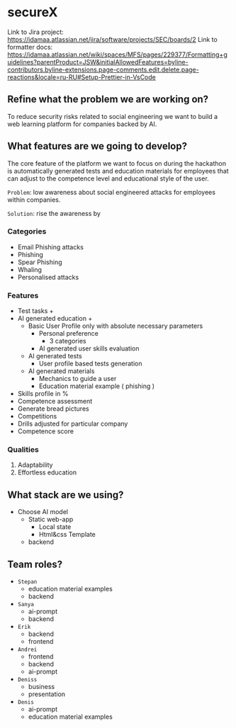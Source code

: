 # secureX

Link to Jira project: https://idamaa.atlassian.net/jira/software/projects/SEC/boards/2
Link to formatter docs: https://idamaa.atlassian.net/wiki/spaces/MFS/pages/229377/Formatting+guidelines?parentProduct=JSW&initialAllowedFeatures=byline-contributors.byline-extensions.page-comments.edit.delete.page-reactions&locale=ru-RU#Setup-Prettier-in-VsCode

## Refine what the problem we are working on?

To reduce security risks related to social engineering we want to build a web learning platform for companies backed by AI.

## What features are we going to develop?

The core feature of the platform we want to focus on during the hackathon is automatically generated tests and education materials for employees that can adjust to the competence level and educational style of the user.

`Problem`: low awareness about social engineered attacks for employees within companies.

`Solution`: rise the awareness by

### Categories

-   Email Phishing attacks
-   Phishing
-   Spear Phishing
-   Whaling
-   Personalised attacks

### Features

-   Test tasks +
-   AI generated education +
    -   Basic User Profile only with absolute necessary parameters
        -   Personal preference
            -   3 categories
        -   AI generated user skills evaluation
    -   AI generated tests
        -   User profile based tests generation
    -   AI generated materials
        -   Mechanics to guide a user
        -   Education material example ( phishing )
-   Skills profile in %
-   Competence assessment
-   Generate bread pictures
-   Competitions
-   Drills adjusted for particular company
-   Competence score

### Qualities

1. Adaptability
2. Effortless education

## What stack are we using?

-   Choose AI model
    -   Static web-app
        -   Local state
        -   Html&css Template
    -   backend

## Team roles?

-   `Stepan`
    -   education material examples
    -   backend
-   `Sanya`
    -   ai-prompt
    -   backend
-   `Erik`
    -   backend
    -   frontend
-   `Andrei`
    -   frontend
    -   backend
    -   ai-prompt
-   `Deniss`
    -   business
    -   presentation
-   `Denis`
    -   ai-prompt
    -   education material examples
